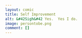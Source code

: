 ```yaml
---
layout: comic
title: Self Improvement
alt: &#42Sigh&#42 Yes.  Yes I do.
image: persontobe.png
comment: []
---
```

